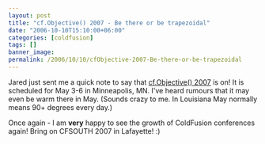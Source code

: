 ```yaml
---
layout: post
title: "cf.Objective() 2007 - Be there or be trapezoidal"
date: "2006-10-10T15:10:00+06:00"
categories: [coldfusion]
tags: []
banner_image: 
permalink: /2006/10/10/cfObjective-2007-Be-there-or-be-trapezoidal
---
```


Jared just sent me a quick note to say that <a href="http://www.cfobjective.com/">cf.Objective() 2007</a> is on! It is scheduled for May 3-6 in Minneapolis, MN. I've heard rumours that it may even be warm there in May. (Sounds crazy to me. In Louisiana May normally means 90+ degrees every day.) 

Once again - I am <b>very</b> happy to see the growth of ColdFusion conferences again! Bring on CFSOUTH 2007 in Lafayette! :)